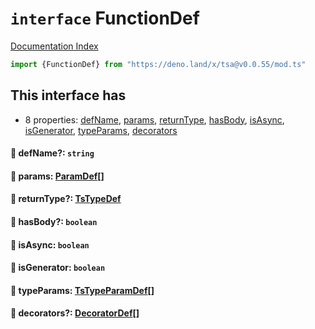 # `interface` FunctionDef

[Documentation Index](../README.md)

```ts
import {FunctionDef} from "https://deno.land/x/tsa@v0.0.55/mod.ts"
```

## This interface has

- 8 properties:
[defName](#-defname-string),
[params](#-params-paramdef),
[returnType](#-returntype-tstypedef),
[hasBody](#-hasbody-boolean),
[isAsync](#-isasync-boolean),
[isGenerator](#-isgenerator-boolean),
[typeParams](#-typeparams-tstypeparamdef),
[decorators](#-decorators-decoratordef)


#### 📄 defName?: `string`



#### 📄 params: [ParamDef](../type.ParamDef/README.md)\[]



#### 📄 returnType?: [TsTypeDef](../type.TsTypeDef/README.md)



#### 📄 hasBody?: `boolean`



#### 📄 isAsync: `boolean`



#### 📄 isGenerator: `boolean`



#### 📄 typeParams: [TsTypeParamDef](../interface.TsTypeParamDef/README.md)\[]



#### 📄 decorators?: [DecoratorDef](../interface.DecoratorDef/README.md)\[]




